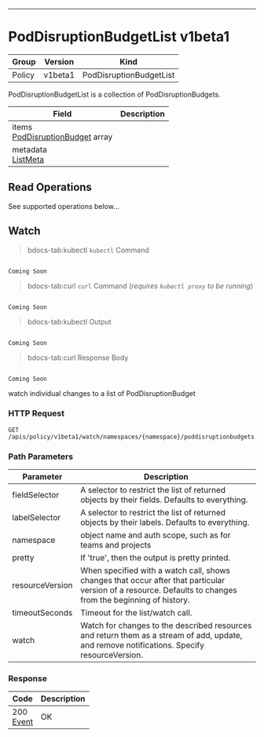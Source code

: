 

-----------
# PodDisruptionBudgetList v1beta1



Group        | Version     | Kind
------------ | ---------- | -----------
Policy | v1beta1 | PodDisruptionBudgetList







PodDisruptionBudgetList is a collection of PodDisruptionBudgets.



Field        | Description
------------ | -----------
items <br /> [PodDisruptionBudget](#poddisruptionbudget-v1beta1) array | 
metadata <br /> [ListMeta](#listmeta-unversioned) | 





## <strong>Read Operations</strong>

See supported operations below...

## Watch

>bdocs-tab:kubectl `kubectl` Command

```bdocs-tab:kubectl_shell

Coming Soon

```

>bdocs-tab:curl `curl` Command (*requires `kubectl proxy` to be running*)

```bdocs-tab:curl_shell

Coming Soon

```

>bdocs-tab:kubectl Output

```bdocs-tab:kubectl_json

Coming Soon

```
>bdocs-tab:curl Response Body

```bdocs-tab:curl_json

Coming Soon

```



watch individual changes to a list of PodDisruptionBudget

### HTTP Request

`GET /apis/policy/v1beta1/watch/namespaces/{namespace}/poddisruptionbudgets`

### Path Parameters

Parameter    | Description
------------ | -----------
fieldSelector <br />  | A selector to restrict the list of returned objects by their fields. Defaults to everything.
labelSelector <br />  | A selector to restrict the list of returned objects by their labels. Defaults to everything.
namespace <br />  | object name and auth scope, such as for teams and projects
pretty <br />  | If 'true', then the output is pretty printed.
resourceVersion <br />  | When specified with a watch call, shows changes that occur after that particular version of a resource. Defaults to changes from the beginning of history.
timeoutSeconds <br />  | Timeout for the list/watch call.
watch <br />  | Watch for changes to the described resources and return them as a stream of add, update, and remove notifications. Specify resourceVersion.


### Response

Code         | Description
------------ | -----------
200 <br /> [Event](#event-versioned) | OK




